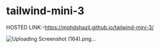 # tailwind-mini-3 
HOSTED LINK:-https://mohdshazil.github.io/tailwind-mini-3/

![Uploading Screenshot (164).png…]()
